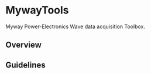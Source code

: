 MywayTools
==========

Myway Power-Electronics Wave data acquisition Toolbox.

## Overview



## Guidelines
